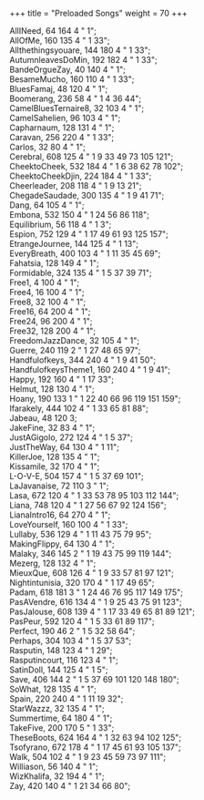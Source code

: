 +++
title = "Preloaded Songs"
weight = 70
+++

AllINeed, 64 164 4 " 1";  
AllOfMe, 160 135 4 " 1 33";  
Allthethingsyouare, 144 180 4 " 1 33";  
AutumnleavesDoMin, 192 182 4 " 1 33";  
BandeOrgueZay, 40 140 4 " 1";  
BesameMucho, 160 110 4 " 1 33";  
BluesFamaj, 48 120 4 " 1";  
Boomerang, 236 58 4 " 1 4 36 44";  
CamelBluesTernaire8, 32 103 4 " 1";  
CamelSahelien, 96 103 4 " 1";  
Capharnaum, 128 131 4 " 1";  
Caravan, 256 220 4 " 1 33";  
Carlos, 32 80 4 " 1";  
Cerebral, 608 125 4 " 1 9 33 49 73 105 121";  
CheektoCheek, 532 184 4 " 1 6 38 62 78 102";  
CheektoCheekDjin, 224 184 4 " 1 33";  
Cheerleader, 208 118 4 " 1 9 13 21";  
ChegadeSaudade, 300 135 4 " 1 9 41 71";  
Dang, 64 105 4 " 1";  
Embona, 532 150 4 " 1 24 56 86 118";  
Equilibrium, 56 118 4 " 1 3";  
Espion, 752 129 4 " 1 17 49 61 93 125 157";  
EtrangeJournee, 144 125 4 " 1 13";  
EveryBreath, 400 103 4 " 1 11 35 45 69";  
Fahatsia, 128 149 4 " 1";  
Formidable, 324 135 4 " 1 5 37 39 71";  
Free1, 4 100 4 " 1";  
Free4, 16 100 4 " 1";  
Free8, 32 100 4 " 1";  
Free16, 64 200 4 " 1";  
Free24, 96 200 4 " 1";  
Free32, 128 200 4 " 1";  
FreedomJazzDance, 32 105 4 " 1";  
Guerre, 240 119 2 " 1 27 48 65 97";  
Handfulofkeys, 344 240 4 " 1 9 41 50";  
HandfulofkeysTheme1, 160 240 4 " 1 9 41";  
Happy, 192 160 4 " 1 17 33";  
Helmut, 128 130 4 " 1";  
Hoany, 190 133 1 " 1 22 40 66 96 119 151 159";  
Ifarakely, 444 102 4 " 1 33 65 81 88";  
Jabeau, 48 120 3;  
JakeFine, 32 83 4 " 1";  
JustAGigolo, 272 124 4 " 1 5 37";  
JustTheWay, 64 130 4 " 1 11";  
KillerJoe, 128 135 4 " 1";  
Kissamile, 32 170 4 " 1";  
L-O-V-E, 504 157 4 " 1 5 37 69 101";  
LaJavanaise, 72 110 3 " 1";  
Lasa, 672 120 4 " 1 33 53 78 95 103 112 144";  
Liana, 748 120 4 " 1 27 56 67 92 124 156";  
LianaIntro16, 64 270 4 " 1";  
LoveYourself, 160 100 4 " 1 33";  
Lullaby, 536 129 4 " 1 11 43 75 79 95";  
MakingFlippy, 64 130 4 " 1";  
Malaky, 346 145 2 " 1 19 43 75 99 119 144";  
Mezerg, 128 132 4 " 1";  
MieuxQue, 608 126 4 " 1 9 33 57 81 97 121";  
Nightintunisia, 320 170 4 " 1 17 49 65";  
Padam, 618 181 3 " 1 24 46 76 95 117 149 175";  
PasAVendre, 616 134 4 " 1 9 25 43 75 91 123";  
PasJalouse, 608 139 4 " 1 17 33 49 65 81 89 121";  
PasPeur, 592 120 4 " 1 5 33 61 89 117";  
Perfect, 190 46 2 " 1 5 32 58 64";  
Perhaps, 304 103 4 " 1 5 37 53";  
Rasputin, 148 123 4 " 1 29";  
Rasputincourt, 116 123 4 " 1";  
SatinDoll, 144 125 4 " 1 5";  
Save, 406 144 2 " 1 5 37 69 101 120 148 180";  
SoWhat, 128 135 4 " 1";  
Spain, 220 240 4 " 1 11 19 32";  
StarWazzz, 32 135 4 " 1";  
Summertime, 64 180 4 " 1";  
TakeFive, 200 170 5 " 1 33";  
TheseBoots, 624 164 4 " 1 32 63 94 102 125";  
Tsofyrano, 672 178 4 " 1 17 45 61 93 105 137";  
Walk, 504 102 4 " 1 9 23 45 59 73 97 111";  
Williason, 56 140 4 " 1";  
WizKhalifa, 32 194 4 " 1";  
Zay, 420 140 4 " 1 21 34 66 80";  
